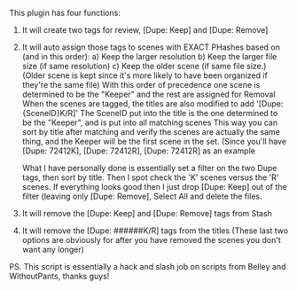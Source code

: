 This plugin has four functions:

1) It will create two tags for review, [Dupe: Keep] and [Dupe: Remove]

2) It will auto assign those tags to scenes with EXACT PHashes based on (and in this order):
      a) Keep the larger resolution
      b) Keep the larger file size (if same resolution)
      c) Keep the older scene (if same file size.)
          (Older scene is kept since it's more likely to have been organized if they're the same file)
   With this order of precedence one scene is determined to be the "Keeper" and the rest are assigned for Removal
   When the scenes are tagged, the titles are also modified to add '[Dupe: {SceneID}K/R]'
   The SceneID put into the title is the one determined to be the "Keeper", and is put into all matching scenes
   This way you can sort by title after matching and verify the scenes are actually the same thing, and the Keeper
   will be the first scene in the set. (Since you'll have [Dupe: 72412K], [Dupe: 72412R], [Dupe: 72412R] as an example

   What I have personally done is essentially set a filter on the two Dupe tags, then sort by title.  Then I spot check the 
   'K' scenes versus the 'R' scenes.  If everything looks good then I just drop [Dupe: Keep] out of the filter (leaving only
   [Dupe: Remove], Select All and delete the files.

3) It will remove the [Dupe: Keep] and [Dupe: Remove] tags from Stash
4) It will remove the [Dupe: ######K/R] tags from the titles
  (These last two options are obviously for after you have removed the scenes you don't want any longer)

PS. This script is essentially a hack and slash job on scripts from Belley and WithoutPants, thanks guys!